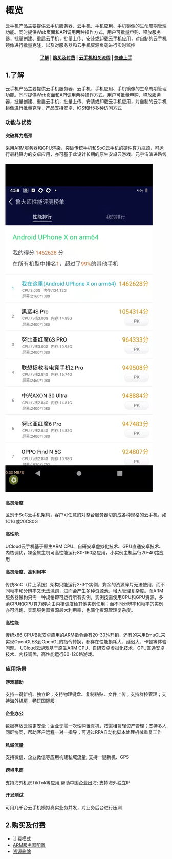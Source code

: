 <!-- 以下是参考的目录模版，旨在建议产品文档应该包含的内容模块。实际章节划分可根据实际内容进行调整 -->
# 概览

云手机产品主要提供云手机服务器、云手机、手机应用、手机镜像的生命周期管理功能。同时提供Web页面和API调用两种操作方式，用户可批量申购、释放服务器，批量创建、重启云手机，批量上传、安装或卸载云手机应用，对自制的云手机镜像进行批量克隆，以及对服务器和云手机资源负载进行实时监控

#### <center>  [了解](#_1了解)   |   [购买及付费](#_2购买及付费)   |   [云手机相关流程](#_3云手机相关流程)  |   [快速上手](#_4云手机操作指南)  </center>  

## 1.了解

云手机产品主要提供云手机服务器、云手机、手机应用、手机镜像的生命周期管理功能。同时提供Web页面和API调用两种操作方式，用户可批量申购、释放服务器，批量创建、重启云手机，批量上传、安装或卸载云手机应用，对自制的云手机镜像进行批量克隆，产品支持安卓、iOS和H5多种访问方式

### 功能与优势
#### 突破算力瓶颈
采用ARM服务器和GPU渲染，突破传统手机和SoC云手机的硬件算力瓶颈，可运行最耗算力的安卓应用，亦可基于此设计长期的原生安卓云游戏、元宇宙演进路线
#### ![img](images/SL.jpg)
#### 高灵活度
区别于SoC云手机架构，客户可任意的对整台服务器切割成各种规格的云手机，如1C1G或20C80G
#### 高性能
UCloud云手机基于原生ARM CPU、自研安卓虚拟化技术、GPU直通安卓技术、内核调优，裸金属主机可高性能运行80-160路应用，小实例主机运行20-40路应用
#### 高灵活度、高利用率
传统SoC（片上系统）架构只能运行2-3个实例，剩余的资源碎片无法使用，而不同帧率和分辨率又无法混跑，进而会产生多种资源池、增大管理复杂度。而ARM服务器架构只需一种规格即可运行所有实例，实例按需使用CPU和GPU资源，多余CPU和GPU算力碎片由内核调度给其他实例使用；而不同分辨率和帧率的实例亦可混跑，实现服务器资源最大利用率，也简化资源管理复杂度。
####  高性能
传统x86 CPU模拟安卓应用的ARM指令会有20-30%开销，还有的采用EmuGL来实现OpenGLES到OpenGL的指令转换，都存在性能损耗大、延迟大、卡顿等体验问题。
UCloud云游戏基于原生ARM CPU、自研安卓虚拟化技术、GPU直通安卓技术、内核调优，高性能运行80-120路游戏。

### 应用场景
#### 游戏辅助
支持一键新机、独立IP；支持物理键盘、复制粘贴、文件上传；支持群控管理；支持海外机房，畅玩国际服
#### 企业办公
数据存放云端更安全；企业无需一次性购置真机，按需租赁轻资产管理；支持多人同屏协同，帮助客户远程一对一指导；可通过RPA自动化脚本处理机械重复工作
#### 私域流量
支持微信、企业微信等应用构建私域流量; 支持一键新机、GPS
#### 跨境电商
支持海外机房TikTok等应用,帮助中国企业出海; 支持海外独立IP
#### 开发测试
可用几千台云手机模拟真实业务并发，对业务后台进行压测


## 2.购买及付费

* [计费模式](/uphone/price#计费模式)
* [ARM服务器配置](/uphone/price#AMR服务器配置)
* [资源删除](/uphone/price#资源删除) 





